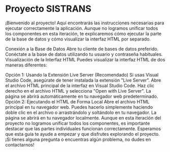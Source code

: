 # Proyecto SISTRANS
¡Bienvenido al proyecto! Aquí encontrarás las instrucciones necesarias para ejecutar correctamente la aplicación. Aunque no logramos unificar todos los componentes en esta iteración, te explicaremos cómo ejecutar la parte de la base de datos y cómo visualizar la interfaz HTML por separado.

Conexión a la Base de Datos
Abre tu cliente de bases de datos preferido.
Conéctate a la base de datos utilizando tu usuario y contraseña habituales.
Visualización de la Interfaz HTML
Puedes visualizar la interfaz HTML de dos maneras diferentes:

Opción 1: Usando la Extensión Live Server (Recomendado)
Si usas Visual Studio Code, asegúrate de tener instalada la extensión "Live Server".
Abre el archivo HTML principal de la interfaz en Visual Studio Code.
Haz clic derecho en el archivo HTML y selecciona "Open with Live Server".
La página se abrirá automáticamente en tu navegador web predeterminado.
Opción 2: Ejecutando el HTML de Forma Local
Abre el archivo HTML principal en tu navegador web. Puedes hacerlo simplemente haciendo doble clic en el archivo o arrastrándolo y soltándolo en tu navegador.
La página se abrirá en tu navegador localmente.
Aunque en esta iteración del proyecto no logramos unificar todos los componentes, es importante destacar que las partes individuales funcionan correctamente. Esperamos que esta guía te ayude a empezar y que disfrutes explorando el proyecto. ¡Si tienes alguna pregunta o encuentras algún problema, no dudes en contactarnos!
